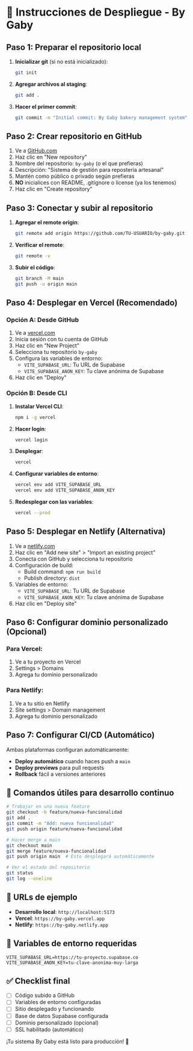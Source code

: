 # 🚀 Instrucciones de Despliegue - By Gaby

## Paso 1: Preparar el repositorio local

1. **Inicializar git** (si no está inicializado):
   ```bash
   git init
   ```

2. **Agregar archivos al staging**:
   ```bash
   git add .
   ```

3. **Hacer el primer commit**:
   ```bash
   git commit -m "Initial commit: By Gaby bakery management system"
   ```

## Paso 2: Crear repositorio en GitHub

1. Ve a [GitHub.com](https://github.com)
2. Haz clic en "New repository"
3. Nombre del repositorio: `by-gaby` (o el que prefieras)
4. Descripción: "Sistema de gestión para repostería artesanal"
5. Mantén como público o privado según prefieras
6. **NO** inicialices con README, .gitignore o license (ya los tenemos)
7. Haz clic en "Create repository"

## Paso 3: Conectar y subir al repositorio

1. **Agregar el remote origin**:
   ```bash
   git remote add origin https://github.com/TU-USUARIO/by-gaby.git
   ```

2. **Verificar el remote**:
   ```bash
   git remote -v
   ```

3. **Subir el código**:
   ```bash
   git branch -M main
   git push -u origin main
   ```

## Paso 4: Desplegar en Vercel (Recomendado)

### Opción A: Desde GitHub
1. Ve a [vercel.com](https://vercel.com)
2. Inicia sesión con tu cuenta de GitHub
3. Haz clic en "New Project"
4. Selecciona tu repositorio `by-gaby`
5. Configura las variables de entorno:
   - `VITE_SUPABASE_URL`: Tu URL de Supabase
   - `VITE_SUPABASE_ANON_KEY`: Tu clave anónima de Supabase
6. Haz clic en "Deploy"

### Opción B: Desde CLI
1. **Instalar Vercel CLI**:
   ```bash
   npm i -g vercel
   ```

2. **Hacer login**:
   ```bash
   vercel login
   ```

3. **Desplegar**:
   ```bash
   vercel
   ```

4. **Configurar variables de entorno**:
   ```bash
   vercel env add VITE_SUPABASE_URL
   vercel env add VITE_SUPABASE_ANON_KEY
   ```

5. **Redesplegar con las variables**:
   ```bash
   vercel --prod
   ```

## Paso 5: Desplegar en Netlify (Alternativa)

1. Ve a [netlify.com](https://netlify.com)
2. Haz clic en "Add new site" > "Import an existing project"
3. Conecta con GitHub y selecciona tu repositorio
4. Configuración de build:
   - Build command: `npm run build`
   - Publish directory: `dist`
5. Variables de entorno:
   - `VITE_SUPABASE_URL`: Tu URL de Supabase
   - `VITE_SUPABASE_ANON_KEY`: Tu clave anónima de Supabase
6. Haz clic en "Deploy site"

## Paso 6: Configurar dominio personalizado (Opcional)

### Para Vercel:
1. Ve a tu proyecto en Vercel
2. Settings > Domains
3. Agrega tu dominio personalizado

### Para Netlify:
1. Ve a tu sitio en Netlify
2. Site settings > Domain management
3. Agrega tu dominio personalizado

## Paso 7: Configurar CI/CD (Automático)

Ambas plataformas configuran automáticamente:
- **Deploy automático** cuando haces push a `main`
- **Deploy previews** para pull requests
- **Rollback** fácil a versiones anteriores

## 🔧 Comandos útiles para desarrollo continuo

```bash
# Trabajar en una nueva feature
git checkout -b feature/nueva-funcionalidad
git add .
git commit -m "Add: nueva funcionalidad"
git push origin feature/nueva-funcionalidad

# Hacer merge a main
git checkout main
git merge feature/nueva-funcionalidad
git push origin main  # Esto desplegará automáticamente

# Ver el estado del repositorio
git status
git log --oneline
```

## 📱 URLs de ejemplo

- **Desarrollo local**: `http://localhost:5173`
- **Vercel**: `https://by-gaby.vercel.app`
- **Netlify**: `https://by-gaby.netlify.app`

## 🔐 Variables de entorno requeridas

```env
VITE_SUPABASE_URL=https://tu-proyecto.supabase.co
VITE_SUPABASE_ANON_KEY=tu-clave-anonima-muy-larga
```

## ✅ Checklist final

- [ ] Código subido a GitHub
- [ ] Variables de entorno configuradas
- [ ] Sitio desplegado y funcionando
- [ ] Base de datos Supabase configurada
- [ ] Dominio personalizado (opcional)
- [ ] SSL habilitado (automático)

¡Tu sistema By Gaby está listo para producción! 🎉
